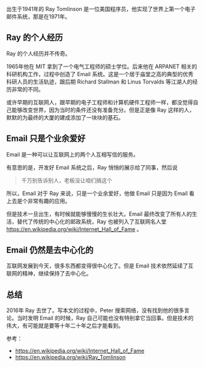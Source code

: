 出生于1941年的 Ray Tomlinson 是一位美国程序员，他实现了世界上第一个电子邮件系统，那是在1971年。

## Ray 的个人经历

Ray 的个人经历并不传奇。

1965年他在 MIT 拿到了一个电气工程师的硕士学位。后来他在 ARPANET 相关的科研机构工作，过程中创造了 Email 系统。这是一个居于庙堂之高的典型的优秀科研人员的生活轨迹，跟后期 Richard Stallman 和 Linus Torvalds 等江湖人的经历非常的不同。

或许早期的互联网人，跟早期的电子工程师和计算机硬件工程师一样，都没觉得自己能够改变世界，因为当时的条件还没有准备充分。但是正是像 Ray 这样的人，默默的为最终的大厦的建成添加了一块块的基石。

## Email 只是个业余爱好

Email 是一种可以让互联网上的两个人互相写信的服务。

有意思的是，开发好 Email 系统之后，Ray 悄悄的展示给了同事，然后说

> 千万别告诉别人，老板没让咱们搞这个

所以，Email 对于 Ray 来说，只是一个业余爱好，他做 Email 只是因为 Email 看上去是个非常有趣的应用。

但是技术一旦出生，有时候就能够慢慢的生长壮大。Email 最终改变了所有人的生活，替代了传统的中心化的邮政系统，Ray 也被列入了互联网名人堂 https://en.wikipedia.org/wiki/Internet_Hall_of_Fame 。

## Email 仍然是去中心化的

互联网发展到今天，很多东西都变得很中心化了。但是 Email 技术依然延续了互联网的精神，继续保持了去中心化。

## 总结

2016年 Ray 去世了。写本文的过程中，Peter 搜索网络，没有找到他的很多言论。当时发明 Email 的时候，Ray 自己可能也没有特别拿它当回事。但是技术的伟大，有可能就是要等十年二十年之后才能看到。

参考：

- https://en.wikipedia.org/wiki/Internet_Hall_of_Fame
- https://en.wikipedia.org/wiki/Ray_Tomlinson
